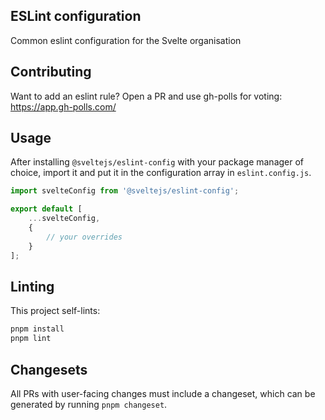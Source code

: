 ## ESLint configuration

Common eslint configuration for the Svelte organisation

## Contributing

Want to add an eslint rule? Open a PR and use gh-polls for voting: https://app.gh-polls.com/

## Usage

After installing `@sveltejs/eslint-config` with your package manager of choice,
import it and put it in the configuration array in `eslint.config.js`.

```js
import svelteConfig from '@sveltejs/eslint-config';

export default [
	...svelteConfig,
	{
		// your overrides
	}
];
```

## Linting

This project self-lints:

```bash
pnpm install
pnpm lint
```

## Changesets

All PRs with user-facing changes must include a changeset, which can be generated by running `pnpm changeset`.
